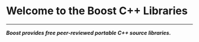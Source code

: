 # Welcome to the Boost C++ Libraries

- - - - - -  -

***Boost provides free peer-reviewed portable C++ source libraries.***
